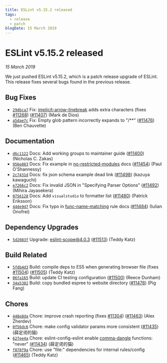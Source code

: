 ```yaml
---
title: ESLint v5.15.2 released
tags:
  - release
  - patch
blogDate: 15 March 2019
---
```

# ESLint v5.15.2 released

_15 March 2019_

We just pushed ESLint v5.15.2, which is a patch release upgrade of ESLint. This release fixes several bugs found in the previous release.












## Bug Fixes


* [`29dbca7`](https://github.com/eslint/eslint/commit/29dbca73d762a809adb2f457b527e144426d54a7) Fix: [implicit-arrow-linebreak](/docs/rules/implicit-arrow-linebreak) adds extra characters (fixes [#11268](https://github.com/eslint/eslint/issues/11268)) ([#11407](https://github.com/eslint/eslint/issues/11407)) (Mark de Dios)
* [`a5dae7c`](https://github.com/eslint/eslint/commit/a5dae7c3d30231c2f5f075d98c2c8825899bab16) Fix: Empty glob pattern incorrectly expands to "/**" ([#11476](https://github.com/eslint/eslint/issues/11476)) (Ben Chauvette)




## Documentation


* [`d6c1122`](https://github.com/eslint/eslint/commit/d6c112289f0f16ade070865c8786831b7940ca79) Docs: Add working groups to maintainer guide ([#11400](https://github.com/eslint/eslint/issues/11400)) (Nicholas C. Zakas)
* [`956e883`](https://github.com/eslint/eslint/commit/956e883c21fd9f393bf6718d032a4e2e53b33f22) Docs: Fix example in [no-restricted-modules](/docs/rules/no-restricted-modules) docs ([#11454](https://github.com/eslint/eslint/issues/11454)) (Paul O’Shannessy)
* [`2c7431d`](https://github.com/eslint/eslint/commit/2c7431d6b32063f74e3837ee727f26af215eada7) Docs: fix json schema example dead link ([#11498](https://github.com/eslint/eslint/issues/11498)) (kazuya kawaguchi)
* [`e7266c2`](https://github.com/eslint/eslint/commit/e7266c2478aff5d66e7859313feb49e3a129f85e) Docs: Fix invalid JSON in "Specifying Parser Options" ([#11492](https://github.com/eslint/eslint/issues/11492)) (Mihira Jayasekera)
* [`0756128`](https://github.com/eslint/eslint/commit/075612871f85aa04cef8137bd32247e128ad600b) Docs: Add `visualstudio` to formatter list ([#11480](https://github.com/eslint/eslint/issues/11480)) (Patrick Eriksson)
* [`44de9d7`](https://github.com/eslint/eslint/commit/44de9d7e1aa2fcae475a97b8f597b7d8094566b2) Docs: Fix typo in [func-name-matching](/docs/rules/func-name-matching) rule docs ([#11484](https://github.com/eslint/eslint/issues/11484)) (Iulian Onofrei)




## Dependency Upgrades


* [`5d2083f`](https://github.com/eslint/eslint/commit/5d2083fa3e14c024197f6c386ff72237a145e258) Upgrade: eslint-scope@4.0.3 ([#11513](https://github.com/eslint/eslint/issues/11513)) (Teddy Katz)




## Build Related


* [`5fdb4d3`](https://github.com/eslint/eslint/commit/5fdb4d3fb01b9d8a4c2dff71ed9cddb2f8feefb0) Build: compile deps to ES5 when generating browser file (fixes [#11504](https://github.com/eslint/eslint/issues/11504)) ([#11505](https://github.com/eslint/eslint/issues/11505)) (Teddy Katz)
* [`06fa165`](https://github.com/eslint/eslint/commit/06fa1655c3da8394ed9144d727115fc434b0416f) Build: update CI testing configuration ([#11500](https://github.com/eslint/eslint/issues/11500)) (Reece Dunham)
* [`34a5382`](https://github.com/eslint/eslint/commit/34a53829e7a63ff2f6b371d77ce283bbdd373b91) Build: copy bundled espree to website directory ([#11478](https://github.com/eslint/eslint/issues/11478)) (Pig Fang)




## Chores


* [`448e8da`](https://github.com/eslint/eslint/commit/448e8da94d09b397e98ffcb6f22b55a578ef79c1) Chore: improve crash reporting (fixes [#11304](https://github.com/eslint/eslint/issues/11304)) ([#11463](https://github.com/eslint/eslint/issues/11463)) (Alex Zherdev)
* [`0f56dc6`](https://github.com/eslint/eslint/commit/0f56dc6d9eadad05dc3d5c9d1d9ddef94e10c5d3) Chore: make config validator params more consistent ([#11435](https://github.com/eslint/eslint/issues/11435)) (薛定谔的猫)
* [`62fee4a`](https://github.com/eslint/eslint/commit/62fee4a976897d158c8c137339728cd280333286) Chore: eslint-config-eslint enable [comma-dangle](/docs/rules/comma-dangle) functions: "never" ([#11434](https://github.com/eslint/eslint/issues/11434)) (薛定谔的猫)
* [`f078f9a`](https://github.com/eslint/eslint/commit/f078f9a9e094ec00c61a6ef1c9550d017631e69a) Chore: use "file:" dependencies for internal rules/config ([#11465](https://github.com/eslint/eslint/issues/11465)) (Teddy Katz)
